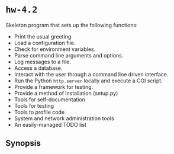 # `hw-4.2`

Skeleton program that sets up the following functions:

* Print the usual greeting.
* Load a configuration file.
* Check for environment variables.
* Parse command line arguments and options.
* Log messages to a file.
* Access a database.
* Interact with the user through a command line driven interface.
* Run the Python `http.server` locally and execute a CGI script.
* Provide a framework for testing.
* Provide a method of installation (setup.py)
* Tools for self-documentation
* Tools for testing
* Tools to profile code
* System and network administration tools
* An easily-managed TODO list

## Synopsis
